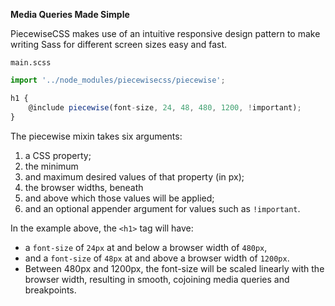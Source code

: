 **Media Queries Made Simple**

PiecewiseCSS makes use of an intuitive responsive design pattern to make writing Sass for different screen sizes easy and fast.

`main.scss`
```js
import '../node_modules/piecewisecss/piecewise';

h1 {
    @include piecewise(font-size, 24, 48, 480, 1200, !important);
}
```

The piecewise mixin takes six arguments:
1. a CSS property;
2. the minimum 
3. and maximum desired values of that property (in px);
4. the browser widths, beneath
5. and above which those values will be applied;
6. and an optional appender argument for values such as `!important`.

In the example above, the `<h1>` tag will have:
* a `font-size` of `24px` at and below a browser width of `480px`,
* and a `font-size` of `48px` at and above a browser width of `1200px`.
* Between 480px and 1200px, the font-size will be scaled linearly with the browser width, resulting in smooth, cojoining media queries and breakpoints.